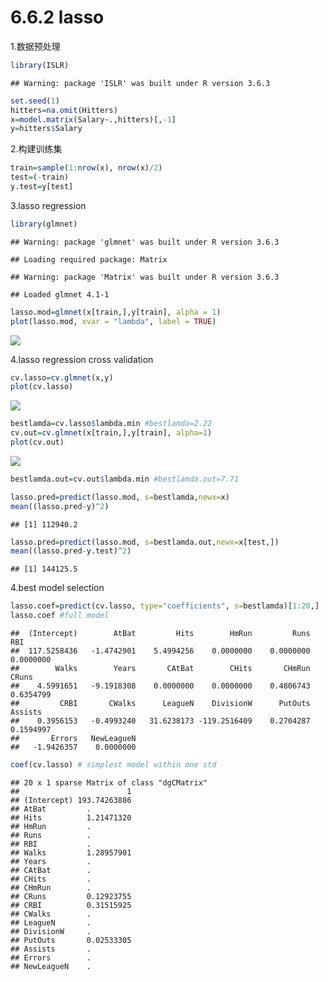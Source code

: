 6.6.2 lasso
================

1.数据预处理

``` r
library(ISLR)
```

    ## Warning: package 'ISLR' was built under R version 3.6.3

``` r
set.seed(1)
hitters=na.omit(Hitters)
x=model.matrix(Salary~.,hitters)[,-1]
y=hitters$Salary
```

2.构建训练集

``` r
train=sample(1:nrow(x), nrow(x)/2)
test=(-train)
y.test=y[test]
```

3.lasso regression

``` r
library(glmnet)
```

    ## Warning: package 'glmnet' was built under R version 3.6.3

    ## Loading required package: Matrix

    ## Warning: package 'Matrix' was built under R version 3.6.3

    ## Loaded glmnet 4.1-1

``` r
lasso.mod=glmnet(x[train,],y[train], alpha = 1)
plot(lasso.mod, xvar = "lambda", label = TRUE)
```

![](6.6.2-lasso_files/figure-gfm/glmnet-1.png)<!-- -->

4.lasso regression cross validation

``` r
cv.lasso=cv.glmnet(x,y)
plot(cv.lasso)
```

![](6.6.2-lasso_files/figure-gfm/unnamed-chunk-2-1.png)<!-- -->

``` r
bestlamda=cv.lasso$lambda.min #bestlamda=2.22
cv.out=cv.glmnet(x[train,],y[train], alpha=1)
plot(cv.out)
```

![](6.6.2-lasso_files/figure-gfm/unnamed-chunk-2-2.png)<!-- -->

``` r
bestlamda.out=cv.out$lambda.min #bestlamda.out=7.71

lasso.pred=predict(lasso.mod, s=bestlamda,newx=x)
mean((lasso.pred-y)^2)
```

    ## [1] 112940.2

``` r
lasso.pred=predict(lasso.mod, s=bestlamda.out,newx=x[test,])
mean((lasso.pred-y.test)^2)
```

    ## [1] 144125.5

4.best model selection

``` r
lasso.coef=predict(cv.lasso, type="coefficients", s=bestlamda)[1:20,]
lasso.coef #full model
```

    ##  (Intercept)        AtBat         Hits        HmRun         Runs          RBI 
    ##  117.5258436   -1.4742901    5.4994256    0.0000000    0.0000000    0.0000000 
    ##        Walks        Years       CAtBat        CHits       CHmRun        CRuns 
    ##    4.5991651   -9.1918308    0.0000000    0.0000000    0.4806743    0.6354799 
    ##         CRBI       CWalks      LeagueN    DivisionW      PutOuts      Assists 
    ##    0.3956153   -0.4993240   31.6238173 -119.2516409    0.2704287    0.1594997 
    ##       Errors   NewLeagueN 
    ##   -1.9426357    0.0000000

``` r
coef(cv.lasso) # simplest model within one std
```

    ## 20 x 1 sparse Matrix of class "dgCMatrix"
    ##                        1
    ## (Intercept) 193.74263886
    ## AtBat         .         
    ## Hits          1.21471320
    ## HmRun         .         
    ## Runs          .         
    ## RBI           .         
    ## Walks         1.28957901
    ## Years         .         
    ## CAtBat        .         
    ## CHits         .         
    ## CHmRun        .         
    ## CRuns         0.12923755
    ## CRBI          0.31515925
    ## CWalks        .         
    ## LeagueN       .         
    ## DivisionW     .         
    ## PutOuts       0.02533305
    ## Assists       .         
    ## Errors        .         
    ## NewLeagueN    .
